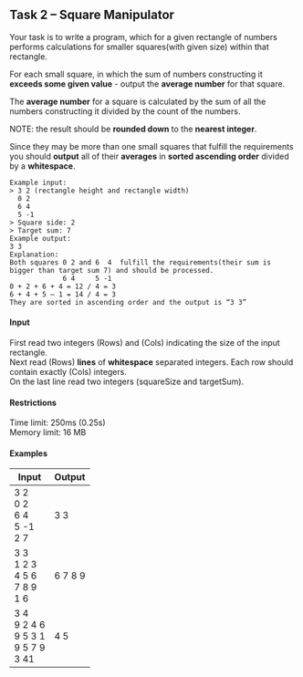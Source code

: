 ## Task 2 – Square Manipulator 

Your task is to write a program, which for a given rectangle of numbers performs calculations for smaller squares(with given size) within that rectangle. 

For each small square, in which the sum of numbers constructing it **exceeds some given value** -  output the **average number** for that square. 

The **average number** for a square is calculated by the sum of all the numbers constructing it divided by the count of the numbers. 

NOTE: the result should be **rounded down** to the **nearest integer**.

Since they may be more than one small squares that fulfill the requirements you should **output** all of their **averages** in **sorted ascending order** divided by a **whitespace**. 
```
Example input: 
> 3 2 (rectangle height and rectangle width)   
  0 2    
  6 4 
  5 -1 
> Square side: 2 
> Target sum: 7 
Example output: 
3 3 
Explanation: 
Both squares 0 2 and 6  4  fulfill the requirements(their sum is bigger than target sum 7) and should be processed. 
             6 4     5 -1 
0 + 2 + 6 + 4 = 12 / 4 = 3 
6 + 4 + 5 – 1 = 14 / 4 = 3 
They are sorted in ascending order and the output is “3 3”
```
#### Input 
First read two integers (Rows) and (Cols) indicating the size of the input rectangle.<br>
Next read (Rows) **lines** of **whitespace** separated integers. Each row should contain exactly (Cols) integers.<br>
On the last line read two integers (squareSize and targetSum).

#### Restrictions 
Time limit: 250ms (0.25s)<br>
Memory limit: 16 MB 
 
#### Examples 
Input|Output
-|-
3 2<br>0 2<br>6 4<br>5 -1<br>2 7|3 3
3 3<br>1 2 3<br>4 5 6<br>7 8 9<br>1 6|6 7 8 9  
3 4<br>9 2 4 6<br>9 5 3 1<br>9 5 7 9<br>3 41|4 5  
 
